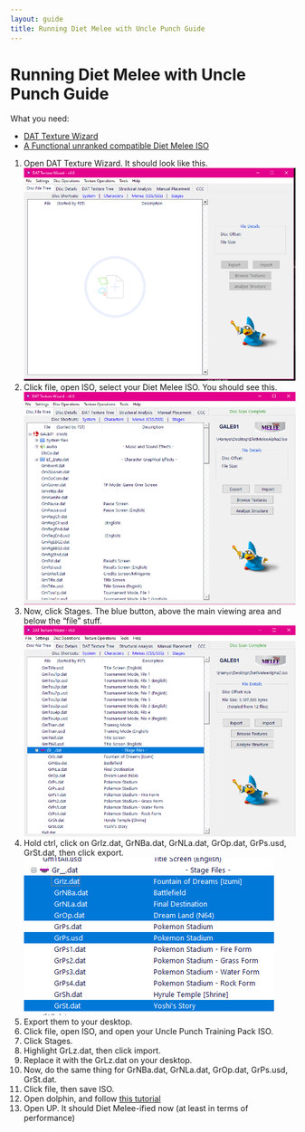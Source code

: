 ```yaml
---
layout: guide
title: Running Diet Melee with Uncle Punch Guide
---
```


# Running Diet Melee with Uncle Punch Guide

What you need:

- [DAT Texture Wizard](https://smashboards.com/threads/dat-texture-wizard-current-version-6-1-1.373777/)
- [A Functional unranked compatible Diet Melee ISO](https://diet.melee.tv/download/)

1. Open DAT Texture Wizard. It should look like this.
![image](\images\guides\dat-1.png)
2. Click file, open ISO, select your Diet Melee ISO. You should see this.
![image](\images\guides\dat-2.png)
3. Now, click Stages. The blue button, above the main viewing area and below the “file” stuff.
![image](\images\guides\dat-3.png)
4. Hold ctrl, click on GrIz.dat, GrNBa.dat, GrNLa.dat, GrOp.dat, GrPs.usd, GrSt.dat, then click export.
![image](\images\guides\dat-4.png)
5. Export them to your desktop.
6. Click file, open ISO, and open your Uncle Punch Training Pack ISO.
7. Click Stages.
8. Highlight GrLz.dat, then click import.
9. Replace it with the GrLz.dat on your desktop.
10. Now, do the same thing for GrNBa.dat, GrNLa.dat, GrOp.dat, GrPs.usd, GrSt.dat.
11. Click file, then save ISO.
12. Open dolphin, and follow [this tutorial](https://docs.google.com/document/d/1EasOZ7hNq2I6AU3Cf1NHAA4YTlAGohAjyD6RArFBPlE/edit?usp=drivesdk)
13. Open UP. It should Diet Melee-ified now (at least in terms of performance)
